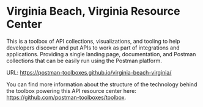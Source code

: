 # Virginia Beach, Virginia Resource Center
This is a toolbox of API collections, visualizations, and tooling to help developers discover and put APIs to work as part of integrations and applications. Providing a single landing page, documentation, and Postman collections that can be easily run using the Postman platform.

URL: https://postman-toolboxes.github.io/virginia-beach-virginia/

You can find more information about the structure of the technology behind the toolbox powering this API resource center here: https://github.com/postman-toolboxes/toolbox.
